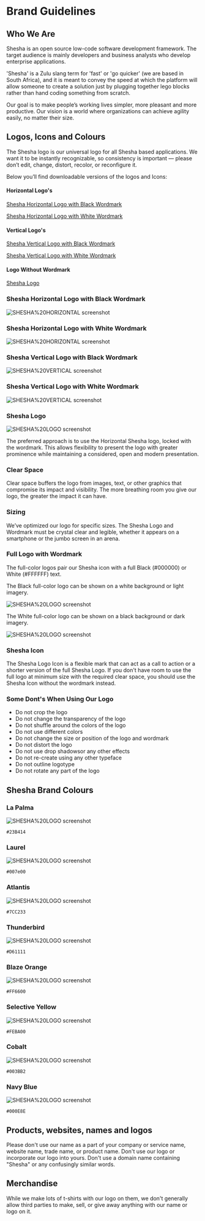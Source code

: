 # Brand Guidelines

## Who We Are

Shesha is an open source low-code software development framework. The target audience is mainly developers and business analysts who develop enterprise applications.

'Shesha' is a Zulu slang term for 'fast' or 'go quicker' (we are based in South Africa), and it is meant to convey the speed at which the platform will allow someone to create a solution just by plugging together lego blocks rather than hand coding something from scratch.

Our goal is to make people’s working lives simpler, more
pleasant and more productive.
Our vision is a world where organizations can achieve agility
easily, no matter their size.


## Logos, Icons and Colours

The Shesha logo is our universal logo for all Shesha based applications. We want it to be instantly recognizable, so consistency is important — please don’t edit, change, distort, recolor, or reconfigure it.

Below you’ll find downloadable versions of the logos and Icons:

#### Horizontal Logo's
[Shesha Horizontal Logo with Black Wordmark](https://github.com/Boxfusion/shesha-docs/blob/main/docs/assets/SHESHA%20HORIZONTAL.png?raw=true)

[Shesha Horizontal Logo with White Wordmark](https://github.com/Boxfusion/shesha-docs/blob/main/docs/assets/SHESHA%20HORIZONTAL%20WHITE.png?raw=true)

#### Vertical Logo's
[Shesha Vertical Logo with Black Wordmark](https://github.com/Boxfusion/shesha-docs/blob/main/docs/assets/SHESHA%20VERTICAL.png?raw=true)

[Shesha Vertical Logo with White Wordmark](https://github.com/Boxfusion/shesha-docs/blob/main/docs/assets/SHESHA%20VERTICAL%20WHITE.png?raw=true)

#### Logo Without Wordmark
[Shesha Logo](https://github.com/Boxfusion/shesha-docs/blob/main/docs/assets/SHESHA%20LOGO.png?raw=true)

### Shesha Horizontal Logo with Black Wordmark

![SHESHA%20HORIZONTAL screenshot](https://github.com/Boxfusion/shesha-docs/blob/main/docs/assets/SHESHA%20HORIZONTAL.png?raw=true)

### Shesha Horizontal Logo with White Wordmark

![SHESHA%20HORIZONTAL screenshot](https://github.com/Boxfusion/shesha-docs/blob/main/docs/assets/SHESHA%20HORIZONTAL%20WHITE%20WITH%20BACKGROUND.png?raw=true)

### Shesha Vertical Logo with Black Wordmark

![SHESHA%20VERTICAL screenshot](https://github.com/Boxfusion/shesha-docs/blob/main/docs/assets/SHESHA%20VERTICAL.png?raw=true)

### Shesha Vertical Logo with White Wordmark

![SHESHA%20VERTICAL screenshot](https://github.com/Boxfusion/shesha-docs/blob/main/docs/assets/SHESHA%20VERTICAL%20WHITE%20WITH%20BACKGROUND.png?raw=true)

### Shesha Logo

![SHESHA%20LOGO screenshot](https://github.com/Boxfusion/shesha-docs/blob/main/docs/assets/SHESHA%20LOGO.png?raw=true)

The preferred approach is to use the Horizontal Shesha logo, locked with the wordmark. This allows flexibility to present the logo with greater prominence while maintaining a considered, open and modern presentation.

### Clear Space

Clear space buffers the logo from images, text, or other graphics that compromise its impact and visibility. The more breathing room you give our logo, the greater the impact it can have.

### Sizing

We’ve optimized our logo for specific sizes. The Shesha Logo and Wordmark must be crystal clear and legible, whether it appears on a smartphone or the jumbo screen in an arena.

### Full Logo with Wordmark

The full-color logos pair our Shesha icon with a full Black (#000000) or White (#FFFFFF) text.

The Black full-color logo can be shown on a white background or light imagery.

![SHESHA%20LOGO screenshot](https://github.com/Boxfusion/shesha-docs/blob/main/docs/assets/Shesha%20Black%20Example.jpg?raw=true)

The White full-color logo can be shown on a black background or dark imagery.

![SHESHA%20LOGO screenshot](https://github.com/Boxfusion/shesha-docs/blob/main/docs/assets/Shesha-White-Example.jpg?raw=true)

### Shesha Icon

The Shesha Logo Icon is a flexible mark that can act as a call to action or a shorter version of the full Shesha Logo. If you don't have room to use the full logo at minimum size with the required clear space, you should use the Shesha Icon without the wordmark instead.

### Some Dont's When Using Our Logo

- Do not crop the logo
- Do not change the transparency of the logo
- Do not shuffle around the colors of the logo
- Do not use different colors
- Do not change the size or position of the logo and wordmark
- Do not distort the logo
- Do not use drop shadowsor any other effects
- Do not re-create using any other typeface
- Do not outline logotype
- Do not rotate any part of the logo

## Shesha Brand Colours

### La Palma
![SHESHA%20LOGO screenshot](https://github.com/Boxfusion/shesha-docs/blob/main/docs/assets/Shesha%20Colour%20La%20Palma.png?raw=true)
``` shell
#23B414
```


### Laurel
![SHESHA%20LOGO screenshot](https://github.com/Boxfusion/shesha-docs/blob/main/docs/assets/Shesha%20Colour%20Laurel.png?raw=true)
``` shell
#007e00
```

### Atlantis
![SHESHA%20LOGO screenshot](https://github.com/Boxfusion/shesha-docs/blob/main/docs/assets/Shesha%20Colour%20Atlantis.png?raw=true)
``` shell
#7CC233
```


### Thunderbird
![SHESHA%20LOGO screenshot](https://github.com/Boxfusion/shesha-docs/blob/main/docs/assets/Shesha%20Colour%20Thunderbird.png?raw=true)
``` shell
#D61111
```


### Blaze Orange
![SHESHA%20LOGO screenshot](https://github.com/Boxfusion/shesha-docs/blob/main/docs/assets/Shesha%20Colour%20Blaze%20Orange.png?raw=true)
``` shell
#FF6600
```

### Selective Yellow
![SHESHA%20LOGO screenshot](https://github.com/Boxfusion/shesha-docs/blob/main/docs/assets/Shesha%20Colour%20Selective%20Yellow.png?raw=true)
``` shell
#FEBA00
```

### Cobalt
![SHESHA%20LOGO screenshot](https://github.com/Boxfusion/shesha-docs/blob/main/docs/assets/Shesha%20Colour%20Cobalt.png?raw=true)
``` shell
#003BB2
```


### Navy Blue
![SHESHA%20LOGO screenshot](https://github.com/Boxfusion/shesha-docs/blob/main/docs/assets/Shesha%20Colour%20Navy%20Blue.png?raw=true)
``` shell
#000E8E
```

## Products, websites, names and logos

Please don't use our name as a part of your company or service name, website name, trade name, or product name. Don't use our logo or incorporate our logo into yours. Don't use a domain name containing "Shesha" or any confusingly similar words.

## Merchandise

While we make lots of t-shirts with our logo on them, we don't generally allow third parties to make, sell, or give away anything with our name or logo on it.
